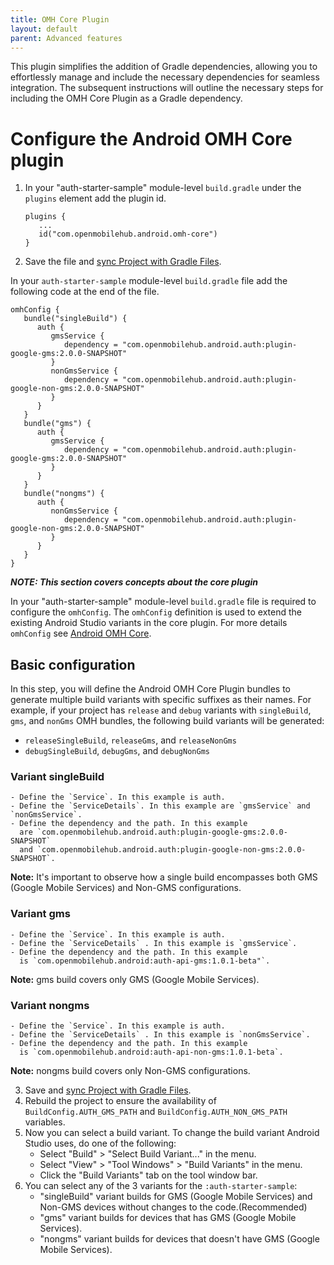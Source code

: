 ```yaml
---
title: OMH Core Plugin
layout: default
parent: Advanced features
---
```


This plugin simplifies the addition of Gradle dependencies, allowing you to effortlessly manage and
include the necessary dependencies for seamless integration. The subsequent instructions will
outline the necessary steps for including the OMH Core Plugin as a Gradle dependency.

# Configure the Android OMH Core plugin

1. In your "auth-starter-sample" module-level `build.gradle` under the `plugins` element add the
   plugin id.

   ```
   plugins {
      ...
      id("com.openmobilehub.android.omh-core")
   }
   ```

2. Save the file
   and [sync Project with Gradle Files](https://developer.android.com/studio/build#sync-files).

In your `auth-starter-sample` module-level `build.gradle` file add the following code at the end of
the file.

```
omhConfig {
   bundle("singleBuild") {
      auth {
         gmsService {
            dependency = "com.openmobilehub.android.auth:plugin-google-gms:2.0.0-SNAPSHOT"
         }
         nonGmsService {
            dependency = "com.openmobilehub.android.auth:plugin-google-non-gms:2.0.0-SNAPSHOT"
         }
      }
   }
   bundle("gms") {
      auth {
         gmsService {
            dependency = "com.openmobilehub.android.auth:plugin-google-gms:2.0.0-SNAPSHOT"
         }
      }
   }
   bundle("nongms") {
      auth {
         nonGmsService {
            dependency = "com.openmobilehub.android.auth:plugin-google-non-gms:2.0.0-SNAPSHOT"
         }
      }
   }
}
```

_**NOTE: This section covers concepts about the core plugin**_

In your "auth-starter-sample" module-level `build.gradle` file is required to configure
the `omhConfig`. The `omhConfig` definition is used to extend the existing Android Studio variants
in the core plugin. For more details `omhConfig`
see [Android OMH Core](https://github.com/openmobilehub/android-omh-core).

## Basic configuration

In this step, you will define the Android OMH Core Plugin bundles to generate multiple build
variants with specific suffixes as their names. For example, if your project has `release`
and `debug` variants with `singleBuild`, `gms`, and `nonGms` OMH bundles, the following build
variants will be generated:

- `releaseSingleBuild`, `releaseGms`, and `releaseNonGms`
- `debugSingleBuild`, `debugGms`, and `debugNonGms`

### Variant singleBuild

    - Define the `Service`. In this example is auth.
    - Define the `ServiceDetails`. In this example are `gmsService` and `nonGmsService`.
    - Define the dependency and the path. In this example
      are `com.openmobilehub.android.auth:plugin-google-gms:2.0.0-SNAPSHOT`
      and `com.openmobilehub.android.auth:plugin-google-non-gms:2.0.0-SNAPSHOT`.

**Note:** It's important to observe how a single build encompasses both GMS (Google Mobile Services)
and Non-GMS configurations.

### Variant gms

    - Define the `Service`. In this example is auth.
    - Define the `ServiceDetails` . In this example is `gmsService`.
    - Define the dependency and the path. In this example
      is `com.openmobilehub.android:auth-api-gms:1.0.1-beta"`.

**Note:** gms build covers only GMS (Google Mobile Services).

### Variant nongms

    - Define the `Service`. In this example is auth.
    - Define the `ServiceDetails` . In this example is `nonGmsService`.
    - Define the dependency and the path. In this example
      is `com.openmobilehub.android:auth-api-non-gms:1.0.1-beta`.

**Note:** nongms build covers only Non-GMS configurations.

3. Save and [sync Project with Gradle Files](https://developer.android.com/studio/build#sync-files).
4. Rebuild the project to ensure the availability of `BuildConfig.AUTH_GMS_PATH`
   and `BuildConfig.AUTH_NON_GMS_PATH` variables.
5. Now you can select a build variant. To change the build variant Android Studio uses, do one of
   the following:
    - Select "Build" > "Select Build Variant..." in the menu.
    - Select "View" > "Tool Windows" > "Build Variants" in the menu.
    - Click the "Build Variants" tab on the tool window bar.
6. You can select any of the 3 variants for the `:auth-starter-sample`:
    - "singleBuild" variant builds for GMS (Google Mobile Services) and Non-GMS devices without
      changes to the code.(Recommended)
    - "gms" variant builds for devices that has GMS (Google Mobile Services).
    - "nongms" variant builds for devices that doesn't have GMS (Google Mobile Services).
